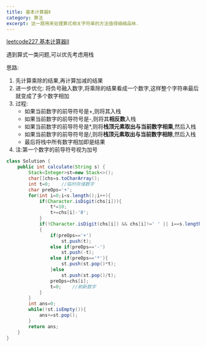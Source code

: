 ```yaml
---
title: 基本计算器Ⅱ
category: 算法
excerpt: 这一题用来处理算式相关字符串的方法值得细细品味.
---
```


[leetcode227 基本计算器Ⅱ](https://leetcode.cn/problems/basic-calculator-ii/)

遇到算式一类问题,可以优先考虑用栈

思路:

1. 先计算乘除的结果,再计算加减的结果
2. 进一步优化: 将负号融入数字,将乘除的结果看成一个数字,这样整个字符串最后就变成了多个数字相加
3. 过程:
   - 如果当前数字的前导符号是+,则将其入栈
   - 如果当前数字的前导符号是-,则将其**相反数**入栈
   - 如果当前数字的前导符号是*,则将**栈顶元素取出与当前数字相乘**,然后入栈
   - 如果当前数字的前导符号是/,则将**栈顶元素取出与当前数字相除**,然后入栈
   - 最后将栈中所有数字相加即是结果
4. 注:第一个数字的前导符号视为加号

```java
class Solution {
    public int calculate(String s) {
        Stack<Integer>st=new Stack<>();
        char[]chs=s.toCharArray();
        int t=0;    //临时存储数字
        char preOps='+';
        for(int i=0;i<s.length();i++){
            if(Character.isDigit(chs[i])){
                t*=10;
                t+=chs[i]-'0';
            }
            if(!Character.isDigit(chs[i]) && chs[i]!=' ' || i==s.length()-1)
            {
                if(preOps=='+')
                    st.push(t);
                else if(preOps=='-')
                    st.push(-t);
                else if(preOps=='*'){
                    st.push(st.pop()*t);
                }else
                    st.push(st.pop()/t);
                preOps=chs[i];
                t=0;    //刷新数字
            }
        }    
        int ans=0;
        while(!st.isEmpty()){
            ans+=st.pop();
        }
        return ans;
    }
}



```

